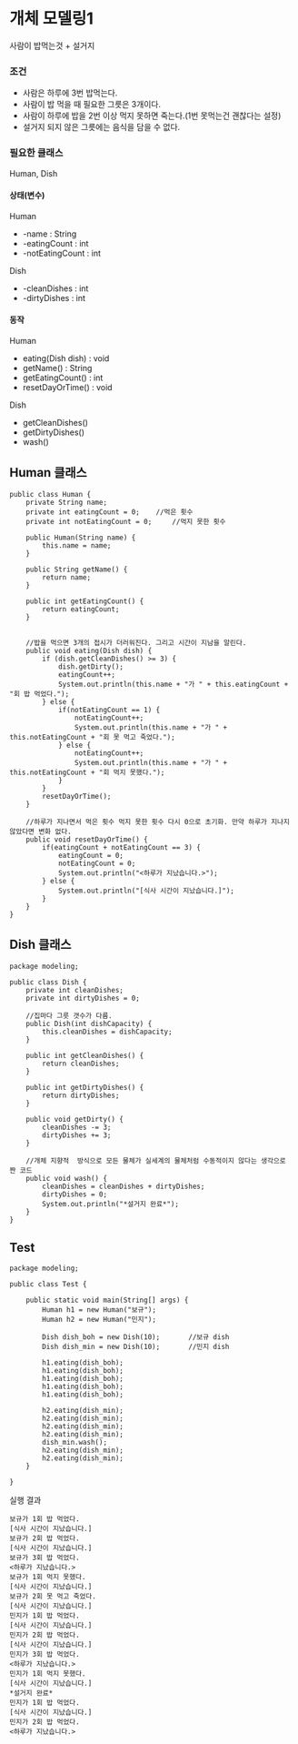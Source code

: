 # 개체 모델링1
사람이 밥먹는것 + 설거지

### 조건

+ 사람은 하루에 3번 밥먹는다.
+ 사람이 밥 먹을 때 필요한 그릇은 3개이다.
+ 사람이 하루에 밥을 2번 이상 먹지 못하면 죽는다.(1번 못먹는건 괜찮다는 설정)
+ 설거지 되지 않은 그릇에는 음식을 담을 수 없다.

### 필요한 클래스
Human, Dish

#### 상태(변수)
Human

+ -name : String
+ -eatingCount  : int
+ -notEatingCount : int

Dish

+ -cleanDishes : int
+ -dirtyDishes : int

#### 동작
Human

+ eating(Dish dish) : void
+ getName() : String
+ getEatingCount() : int
+ resetDayOrTime() : void

Dish

+ getCleanDishes()
+ getDirtyDishes()
+ wash()

## Human 클래스
	public class Human {
		private String name;
		private int eatingCount = 0;	//먹은 횟수
		private int notEatingCount = 0;		//먹지 못한 횟수
	
		public Human(String name) {
			this.name = name;
		}
		
		public String getName() {
			return name;
		}
	
		public int getEatingCount() {
			return eatingCount;
		}
	
		
		//밥을 먹으면 3개의 접시가 더러워진다. 그리고 시간이 지남을 알린다.
		public void eating(Dish dish) {
			if (dish.getCleanDishes() >= 3) {
				dish.getDirty();
				eatingCount++;
				System.out.println(this.name + "가 " + this.eatingCount + "회 밥 먹었다.");
			} else {
				if(notEatingCount == 1) {
					notEatingCount++;
					System.out.println(this.name + "가 " + 	this.notEatingCount + "회 못 먹고 죽었다.");
				} else {
					notEatingCount++;
					System.out.println(this.name + "가 " + this.notEatingCount + "회 먹지 못했다.");
				}
			}
			resetDayOrTime();
		}
	
		//하루가 지나면서 먹은 횟수 먹지 못한 횟수 다시 0으로 초기화. 만약 하루가 지나지 않았다면 변화 없다.
		public void resetDayOrTime() {		
			if(eatingCount + notEatingCount == 3) {
				eatingCount = 0;
				notEatingCount = 0;
				System.out.println("<하루가 지났습니다.>");
			} else {
				System.out.println("[식사 시간이 지났습니다.]");
			}
		}
	}

## Dish 클래스

	package modeling;

	public class Dish {
		private int cleanDishes;
		private int dirtyDishes = 0;
		
		//집마다 그릇 갯수가 다름.
		public Dish(int dishCapacity) {
			this.cleanDishes = dishCapacity;
		}
	
		public int getCleanDishes() {
			return cleanDishes;
		}
	
		public int getDirtyDishes() {
			return dirtyDishes;
		}
	
		public void getDirty() {
			cleanDishes -= 3;
			dirtyDishes += 3;
		}
	
		//개체 지향적  방식으로 모든 물체가 실세계의 물체처럼 수동적이지 않다는 생각으로 짠 코드
		public void wash() {
			cleanDishes = cleanDishes + dirtyDishes;
			dirtyDishes = 0;
			System.out.println("*설거지 완료*");
		}
	}

## Test

	package modeling;

	public class Test {

		public static void main(String[] args) {
			Human h1 = new Human("보규");
			Human h2 = new Human("민지");
		
			Dish dish_boh = new Dish(10);		//보규 dish
			Dish dish_min = new Dish(10);		//민지 dish
		
			h1.eating(dish_boh);
			h1.eating(dish_boh);
			h1.eating(dish_boh);
			h1.eating(dish_boh);
			h1.eating(dish_boh);
		
			h2.eating(dish_min);
			h2.eating(dish_min);
			h2.eating(dish_min);
			h2.eating(dish_min);
			dish_min.wash();
			h2.eating(dish_min);
			h2.eating(dish_min);
		}

	}

실행 결과

	보규가 1회 밥 먹었다.
	[식사 시간이 지났습니다.]
	보규가 2회 밥 먹었다.
	[식사 시간이 지났습니다.]
	보규가 3회 밥 먹었다.
	<하루가 지났습니다.>
	보규가 1회 먹지 못했다.
	[식사 시간이 지났습니다.]
	보규가 2회 못 먹고 죽었다.
	[식사 시간이 지났습니다.]
	민지가 1회 밥 먹었다.
	[식사 시간이 지났습니다.]
	민지가 2회 밥 먹었다.
	[식사 시간이 지났습니다.]
	민지가 3회 밥 먹었다.
	<하루가 지났습니다.>
	민지가 1회 먹지 못했다.
	[식사 시간이 지났습니다.]
	*설거지 완료*
	민지가 1회 밥 먹었다.
	[식사 시간이 지났습니다.]
	민지가 2회 밥 먹었다.
	<하루가 지났습니다.>